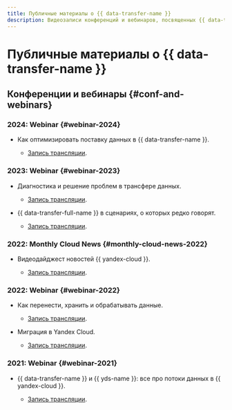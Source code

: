 ```yaml
---
title: Публичные материалы о {{ data-transfer-name }}
description: Видеозаписи конференций и вебинаров, посвященных {{ data-transfer-name }}.
---
```


# Публичные материалы о {{ data-transfer-name }}

## Конференции и вебинары {#conf-and-webinars}

### 2024: Webinar {#webinar-2024}

* Как оптимизировать поставку данных в {{ data-transfer-name }}.
  
  * [Запись трансляции](https://www.youtube.com/watch?v=1BJ9YEASOeU).

### 2023: Webinar {#webinar-2023}

* Диагностика и решение проблем в трансфере данных.

  * [Запись трансляции](https://www.youtube.com/watch?v=Why7zg8iIoI).

* {{ data-transfer-full-name }} в сценариях, о которых редко говорят.

  * [Запись трансляции](https://www.youtube.com/watch?v=bzWmmPp6KFg).

### 2022: Monthly Cloud News {#monthly-cloud-news-2022}

* Видеодайджест новостей {{ yandex-cloud }}.

  * [Запись трансляции](https://www.youtube.com/watch?v=LHCkGqButOI&t=1171s).

### 2022: Webinar {#webinar-2022}

* Как перенести, хранить и обрабатывать данные.

  * [Запись трансляции](https://www.youtube.com/watch?v=y3hGzN8t2r8).

* Миграция в Yandex Cloud.

  * [Запись трансляции](https://www.youtube.com/watch?v=8Quj0VI8mdo).

### 2021: Webinar {#webinar-2021}

* {{ data-transfer-name }} и {{ yds-name }}: все про потоки данных в {{ yandex-cloud }}.

  * [Запись трансляции](https://www.youtube.com/watch?v=1tjrAPSLb_s).